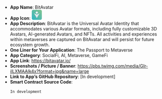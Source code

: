- **App Name**: BitAvatar
- **App Icon**: <img src="./bitavatar_logo.jpeg" width="32">
- **App Description**: BitAvatar is the Universal Avatar Identity that accommodates various Avatar formats, including fully customizable 3D Avatars, AI-generated Avatars, and NFTs. All activities and experiences within metaverses are captured on BitAvatar and will persist for future ecosystem growth.
- **One Liner for Your Application**: The Passport to Metaverse
- **App Category**: SocialFi, AI, Metaverse, GameFi
- **App Link**: https://bitavatar.io/
- **Screenshots / Picture / Banner**: https://pbs.twimg.com/media/GIr-ilLXMAAIk4x?format=jpg&name=large
- **Link to App’s GitHub Repository**: [In development]
- **Smart Contract Source Code**:
  ```
  In development
  ```
